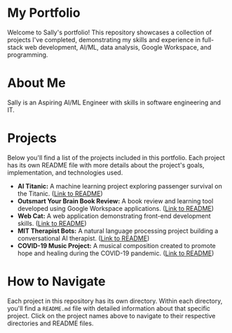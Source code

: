 # My Portfolio

Welcome to Sally's portfolio! This repository showcases a collection of projects I've completed, demonstrating my skills and experience in full-stack web development, AI/ML, data analysis, Google Workspace, and programming.

# About Me

Sally is an Aspiring AI/ML Engineer with skills in software engineering and IT.

# Projects

Below you'll find a list of the projects included in this portfolio. Each project has its own README file with more details about the project's goals, implementation, and technologies used.

*   **AI Titanic:** A machine learning project exploring passenger survival on the Titanic. ([Link to README](./machinelearning/titanic/titanic-README.md))
*   **Outsmart Your Brain Book Review:** A book review and learning tool developed using Google Workspace applications. ([Link to README](./ppt-outsmart/outsmart-README.md))
*   **Web Cat:** A web application demonstrating front-end development skills. ([Link to README](./web-cat/cat-README.md))
*   **MIT Therapist Bots:** A natural language processing project building a conversational AI therapist. ([Link to README](./mit-therapistbot/mit-therapistbot-README.md))
*   **COVID-19 Music Project:** A musical composition created to promote hope and healing during the COVID-19 pandemic. ([Link to README](./music-covid19/earthmusic-covid19-README.md))

# How to Navigate

Each project in this repository has its own directory. Within each directory, you'll find a `README.md` file with detailed information about that specific project. Click on the project names above to navigate to their respective directories and README files.